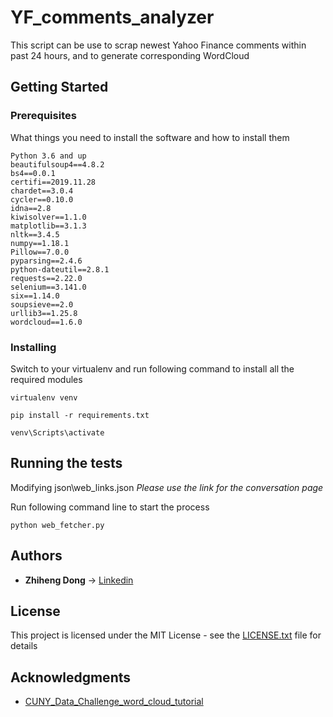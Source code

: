 # YF_comments_analyzer

This script can be use to scrap newest Yahoo Finance comments within past 24 hours, and to generate corresponding WordCloud

## Getting Started

### Prerequisites

What things you need to install the software and how to install them

```
Python 3.6 and up
beautifulsoup4==4.8.2
bs4==0.0.1
certifi==2019.11.28
chardet==3.0.4
cycler==0.10.0
idna==2.8
kiwisolver==1.1.0
matplotlib==3.1.3
nltk==3.4.5
numpy==1.18.1
Pillow==7.0.0
pyparsing==2.4.6
python-dateutil==2.8.1
requests==2.22.0
selenium==3.141.0
six==1.14.0
soupsieve==2.0
urllib3==1.25.8
wordcloud==1.6.0
```

### Installing


Switch to your virtualenv and run following command to install all the required modules

```
virtualenv venv
```
```
pip install -r requirements.txt
```
```
venv\Scripts\activate
```

## Running the tests

Modifying json\web_links.json
*Please use the link for the conversation page*

Run following command line to start the process
```
python web_fetcher.py
```

## Authors

-   **Zhiheng Dong** -> [Linkedin](https://www.linkedin.com/in/zhihengdong)


## License

This project is licensed under the MIT License - see the  [LICENSE.txt](https://gist.github.com/PurpleBooth/LICENSE.md)  file for details

## Acknowledgments

-   [CUNY_Data_Challenge_word_cloud_tutorial](https://www.kaggle.com/jelkinp72/cuny-data-challenge-word-cloud-tutorial)
